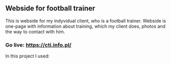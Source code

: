 ## Webside for football trainer
This is webside for my indyvidual client, who is a football trainer. Webside is one-page with information about training, which my client does, photos and the way to contact with him.
<br>
### Go live: https://cti.info.pl/

In this project I used:

